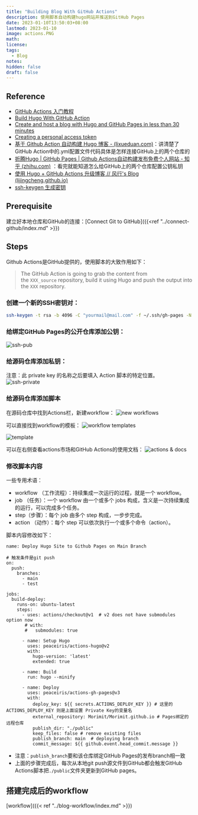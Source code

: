 ```yaml
---
title: "Building Blog With GitHub Actions"
description: 使用脚本自动构建hugo网站并推送到GitHub Pages
date: 2023-01-10T13:50:03+08:00
lastmod: 2023-01-10
image: actions.PNG
math: 
license: 
tags: 
  - Blog
notes: 
hidden: false
draft: false
---
```


## Reference
- [GitHub Actions 入门教程](https://www.ruanyifeng.com/blog/2019/09/getting-started-with-github-actions.html)
- [Build Hugo With GitHub Action](https://gohugo.io/hosting-and-deployment/hosting-on-github/)
- [Create and host a blog with Hugo and GitHub Pages in less than 30 minutes](https://www.mytechramblings.com/posts/create-a-website-with-hugo-and-gh/)
- [Creating a personal access token](https://docs.github.com/en/authentication/keeping-your-account-and-data-secure/creating-a-personal-access-token#creating-a-token)
- [基于 Github Action 自动构建 Hugo 博客 - (lixueduan.com)](https://www.lixueduan.com/posts/blog/01-github-action-deploy-hugo/)：讲清楚了GitHub Action中的.yml配置文件代码具体是怎样连接GitHub上的两个仓库的
- [折腾Hugo | GitHub Pages | Github Actions自动构建发布免费个人网站 - 知乎 (zhihu.com)](https://zhuanlan.zhihu.com/p/109057290) ：看完就能知道怎么给GitHub上的两个仓库配置公钥私钥
- [使用 Hugo + GitHub Actions 升级博客 // 风行's Blog (lijingcheng.github.io)](https://lijingcheng.github.io/posts/hugo/)
- [ssh-keygen 生成密钥](https://gnu-linux.readthedocs.io/zh/latest/Chapter01/00_ssh-keygen.html)

## Prerequisite

建立好本地仓库和GitHub的连接：[Connect Git to GitHub]({{<ref "../connect-github/index.md" >}})


## Steps
Github Actions是GitHub提供的，使用脚本的大致作用如下：
>The GitHub Action is going to grab the content from the `XXX_source` repository, build it using Hugo and push the output into the `XXX` repository.

### 创建一个新的SSH密钥对：
```bash
ssh-keygen -t rsa -b 4096 -C "yourmail@mail.com" -f ~/.ssh/gh-pages -N ""
```
### 给绑定GitHub Pages的公开仓库添加公钥：
![ssh-pub](ssh-pub.png)
### 给源码仓库添加私钥：
注意：此 private key 的名称之后要填入 Action 脚本的特定位置。
![ssh-private](ssh-private.PNG)
### 给源码仓库添加脚本
在源码仓库中找到Actions栏，新建workflow：
![new workflows](deploy1.png)

可以直接找到workflow的模板：
![workflow templates](deploy2.png)

![template](deploy3.png)

可以在右侧查看actions市场和GitHub Actions的使用文档：
![actions & docs](deploy4.png)

### 修改脚本内容
一些专用术语：

- workflow （工作流程）：持续集成一次运行的过程，就是一个 workflow。
- job （任务）：一个 workflow 由一个或多个 jobs 构成，含义是一次持续集成的运行，可以完成多个任务。
- step（步骤）：每个 job 由多个 step 构成，一步步完成。
- action （动作）：每个 step 可以依次执行一个或多个命令（action）。

脚本内容修改如下：
```shell {lineNos=true, tabWidth=2}
name: Deploy Hugo Site to Github Pages on Main Branch

# 触发条件是git push
on:
  push:
    branches:
      - main
      - test

jobs:
  build-deploy:
    runs-on: ubuntu-latest
    steps:
      - uses: actions/checkout@v1  # v2 does not have submodules option now
       # with:
       #   submodules: true

      - name: Setup Hugo
        uses: peaceiris/actions-hugo@v2
        with:
          hugo-version: 'latest'
          extended: true

      - name: Build
        run: hugo --minify

      - name: Deploy
        uses: peaceiris/actions-gh-pages@v3
        with:
          deploy_key: ${{ secrets.ACTIONS_DEPLOY_KEY }} # 这里的 ACTIONS_DEPLOY_KEY 则是上面设置 Private Key的变量名
          external_repository: Morimit/Morimit.github.io # Pages绑定的远程仓库 
          publish_dir: "./public" 
          keep_files: false # remove existing files
          publish_branch: main  # deploying branch
          commit_message: ${{ github.event.head_commit.message }}

```
- 注意：`publish_branch`要和该仓库绑定GitHub Pages的发布branch相一致
- 上面的步骤完成后，每次从本地git push源文件到GitHub都会触发GitHub Actions脚本把`./public`文件夹更新到GitHub pages。


## 搭建完成后的workflow

[workflow]({{< ref "../blog-workflow/index.md" >}})


